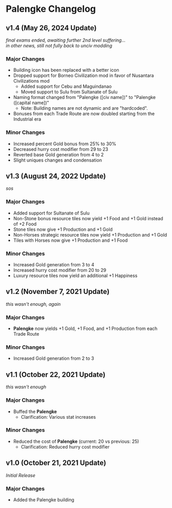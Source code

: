 # Palengke Changelog
## v1.4 (May 26, 2024 Update)
*final exams ended, awaiting further 2nd level suffering...*<br>
*in other news, still not fully back to unciv modding*
### Major Changes
- Building icon has been replaced with a better icon
- Dropped support for Borneo Civilization mod in favor of Nusantara Civilizations mod
	- Added support for Cebu and Maguindanao
	- Moved support to Sulu from Sultanate of Sulu
- Naming format changed from "Palengke (\[civ name\])" to "Palengke (\[capital name\])"
	- Note: Building names are not dynamic and are "hardcoded".
- Bonuses from each Trade Route are now doubled starting from the Industrial era
### Minor Changes
- Increased percent Gold bonus from 25% to 30%
- Decreased hurry cost modifier from 29 to 23
- Reverted base Gold generation from 4 to 2
- Slight uniques changes and condensation

## v1.3 (August 24, 2022 Update)
*sos*
### Major Changes
- Added support for Sultanate of Sulu
- Non-Stone bonus resource tiles now yield +1 Food and +1 Gold instead of +2 Food
- Stone tiles now give +1 Production and +1 Gold
- Non-Horses strategic resource tiles now yield +1 Production and +1 Gold
- Tiles with Horses now give +1 Production and +1 Food
### Minor Changes
- Increased Gold generation from 3 to 4
- Increased hurry cost modifier from 20 to 29
- Luxury resource tiles now yield an additional +1 Happiness

## v1.2 (November 7, 2021 Update)
*this wasn't enough, again*
### Major Changes
- **Palengke** now yields +1 Gold, +1 Food, and +1 Production from each Trade Route
### Minor Changes
- Increased Gold generation from 2 to 3

## v1.1 (October 22, 2021 Update)
*this wasn't enough*
### Major Changes
- Buffed the **Palengke**
	- Clarification: Various stat increases
### Minor Changes
- Reduced the cost of **Palengke** (current: 20 vs previous: 25)
	- Clarification: Reduced hurry cost modifier

## v1.0 (October 21, 2021 Update)
*Initial Release*
### Major Changes
- Added the Palengke building